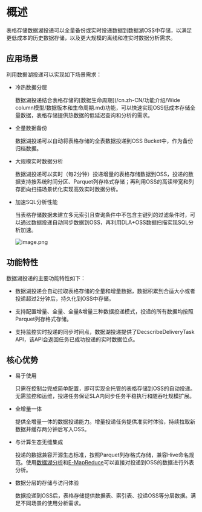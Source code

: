 概述 
=======================

表格存储数据湖投递可以全量备份或实时投递数据到数据湖OSS中存储，以满足更低成本的历史数据存储，以及更大规模的离线和准实时数据分析需求。

应用场景 
-------------------------

利用数据湖投递可以实现如下场景需求：

* 冷热数据分层

  数据湖投递结合表格存储的[数据生命周期](/cn.zh-CN/功能介绍/Wide column模型/数据版本和生命周期.md)功能，可以快速实现OSS低成本存储全量数据，表格存储提供热数据的低延迟查询和分析的需求。
  

* 全量数据备份

  数据湖投递可以自动将表格存储的全表数据投递到OSS Bucket中，作为备份归档数据。
  

* 大规模实时数据分析

  数据湖投递可以实时（每2分钟）投递增量的表格存储数据到OSS，投递的数据支持按系统时间分区、Parquet列存格式存储；再利用OSS的高读带宽和列存面向扫描场景优化实现高效实时数据分析。
  

* 加速SQL分析性能

  当表格存储数据未建立多元索引且查询条件中不包含主键列的过滤条件时，可以通过数据投递自动同步数据到OSS，再利用DLA+OSS数据扫描实现SQL分析加速。

  [](https://yuque.antfin.com/tablestore/vnee3c/tbd)![image.png](http://static-aliyun-doc.oss-cn-hangzhou.aliyuncs.com/assets/img/zh-CN/8245860061/p168841.png "image.png")
  




功能特性 
-------------------------

数据湖投递的主要功能特性如下：

* 数据湖投递会自动拉取表格存储的全量和增量数据，数据积累到合适大小或者投递超过2分钟后，持久化到OSS中存储。

  

* 支持配置增量、全量、全量\&增量三种数据投递模式，投递的所有数据均按照Parquet列存格式存储。

  

* 支持监控实时投递的同步时间点，数据湖投递提供了DecscribeDeliveryTask API，该API会返回任务已成功投递的实时数据位点。

  




核心优势 
-------------------------

* 易于使用

  只需在控制台完成简单配置，即可实现全托管的表格存储到OSS的自动投递。无需监控和运维，投递任务保证SLA内同步任务平稳执行和随吞吐规模扩展。
  

* 全增量一体

  提供全增量一体的数据投递能力。增量投递任务提供准实时体验，持续拉取新数据并缓存两分钟后写入OSS。
  

* 与计算生态无缝集成

  投递的数据兼容开源生态标准，按照Parquet列存格式存储，兼容Hive命名规范。使用[数据湖分析](https://help.aliyun.com/product/70174.html?spm=a2c4g.11186623.6.540.76b6cb90g68ZBa)和[E-MapReduce](https://help.aliyun.com/product/28066.html?spm=a2c4g.11186623.6.540.42976f25IA8HkS)可以直接对投递到OSS的数据进行外表分析。
  

* 数据分层的存储与访问体验

  数据投递到OSS后，表格存储提供数据表、索引表、投递OSS等分层数据。满足不同场景的使用分析需求。
  



